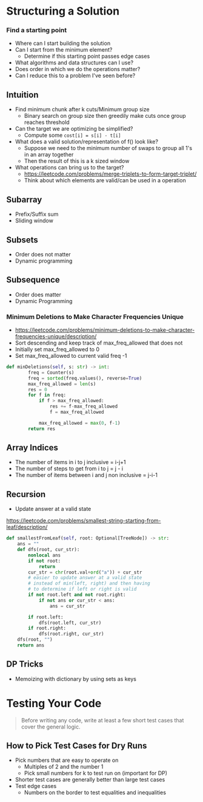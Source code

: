 # Structuring a Solution

### Find a starting point

- Where can I start building the solution
- Can I start from the minimum element?
  - Determine if this starting point passes edge cases
- What algorithms and data structures can I use?
- Does order in which we do the operations matter?
- Can I reduce this to a problem I've seen before?
## Intuition

- Find minimum chunk after k cuts/Minimum group size
	- Binary search on group size then greedily make cuts once group reaches threshold
- Can the target we are optimizing be simplified?
	- Compute some `cost[i] = s[i] - t[i]`
- What does a valid solution/representation of f() look like?
	- Suppose we need to the minimum number of swaps to group all 1's in an array together
	- Then the result of this is a k sized window
- What operations can bring us to the target?
	- https://leetcode.com/problems/merge-triplets-to-form-target-triplet/
	- Think about which elements are valid/can be used in a operation

## Subarray
- Prefix/Suffix sum
- Sliding window
## Subsets
- Order does not matter
- Dynamic programming
## Subsequence
- Order does matter
- Dynamic Programming

### Minimum Deletions to Make Character Frequencies Unique

- https://leetcode.com/problems/minimum-deletions-to-make-character-frequencies-unique/description/
- Sort descending and keep track of max_freq_allowed that does not
- Initially set max_freq_allowed to 0
- Set max_freq_allowed to current valid freq -1

```python
def minDeletions(self, s: str) -> int:
        freq = Counter(s)
        freq = sorted(freq.values(), reverse=True)
        max_freq_allowed = len(s)
        res = 0
        for f in freq:
            if f > max_freq_allowed:
                res += f-max_freq_allowed
                f = max_freq_allowed

            max_freq_allowed = max(0, f-1)
        return res
```


## Array Indices

- The number of items in i to j inclusive = i-j+1
- The number of steps to get from i to j = j - i
- The number of items between i and j non inclusive = j-i-1


## Recursion

- Update answer at a valid state

https://leetcode.com/problems/smallest-string-starting-from-leaf/description/

```python
def smallestFromLeaf(self, root: Optional[TreeNode]) -> str:
	ans = ""
	def dfs(root, cur_str):
		nonlocal ans
		if not root:
			return
		cur_str = chr(root.val+ord("a")) + cur_str
		# easier to update answer at a valid state
		# instead of min(left, right) and then having
		# to determine if left or right is valid
		if not root.left and not root.right:
			if not ans or cur_str < ans:
				ans = cur_str

		if root.left:
			dfs(root.left, cur_str)
		if root.right:
			dfs(root.right, cur_str)
	dfs(root, "")
	return ans
```

## DP Tricks

- Memoizing with dictionary by using sets as keys

# Testing Your Code
> Before writing any code, write at least a few short test cases that cover the general logic.
## How to Pick Test Cases for Dry Runs
- Pick numbers that are easy to operate on
	- Multiples of 2 and the number 1
	- Pick small numbers for k to test run on (important for DP)
- Shorter test cases are generally better than large test cases
- Test edge cases
	- Numbers on the border to test equalities and inequalities


